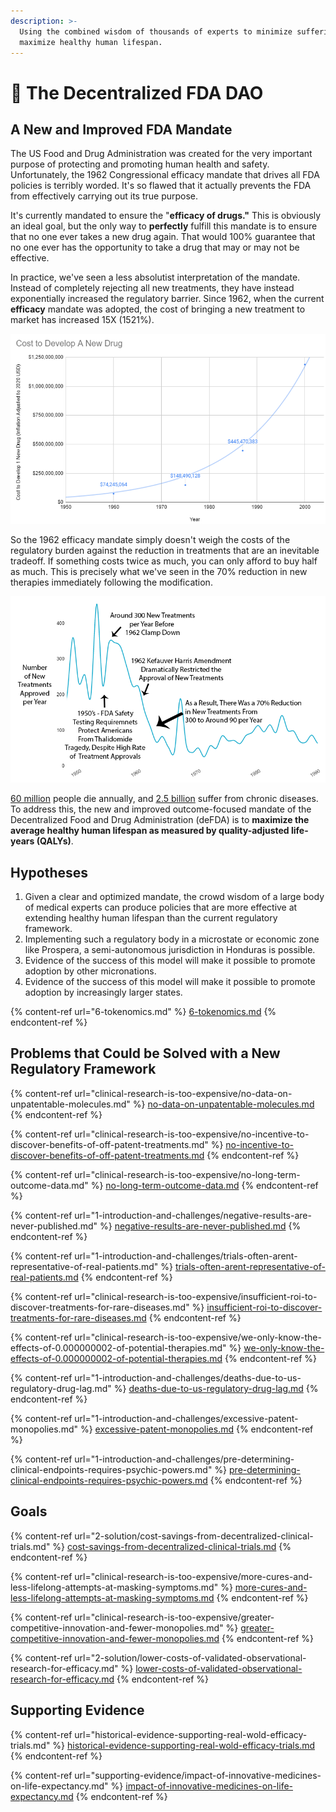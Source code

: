 ```yaml
---
description: >-
  Using the combined wisdom of thousands of experts to minimize suffering and
  maximize healthy human lifespan.
---
```


# 💊 The Decentralized FDA DAO

## A New and Improved FDA Mandate

The US Food and Drug Administration was created for the very important purpose of protecting and promoting human health and safety.  Unfortunately, the 1962 Congressional efficacy mandate that drives all FDA policies is terribly worded.  It's so flawed that it actually prevents the FDA from effectively carrying out its true purpose.&#x20;

It's currently mandated to ensure the "**efficacy of drugs."** This is obviously an ideal goal, but the only way to **perfectly** fulfill this mandate is to ensure that no one ever takes a new drug again.  That would 100% guarantee that no one ever has the opportunity to take a drug that may or may not be effective.&#x20;

In practice, we've seen a less absolutist interpretation of the mandate. Instead of completely rejecting all new treatments, they have instead exponentially increased the regulatory barrier. Since 1962, when the current **efficacy** mandate was adopted, the cost of bringing a new treatment to market has increased 15X (1521%).

![The Average Cost to Bring a New Drug to Market (Including Failures)](.gitbook/assets/cost-to-develop-a-drug-chart.png)



So the 1962 efficacy mandate simply doesn't weigh the costs of the regulatory burden against the reduction in treatments that are an inevitable tradeoff.  If something costs twice as much, you can only afford to buy half as much.  This is precisely what we've seen in the 70% reduction in new therapies immediately following the modification.

![70% reduction in new therapies immediately following the 1962 mandate](.gitbook/assets/new-treatments-per-year-2.png)

[60 million](https://www.theworldcounts.com/populations/world/deaths) people die annually, and [2.5 billion](https://www.ncbi.nlm.nih.gov/pmc/articles/PMC6214883/) suffer from chronic diseases.  To address this, the new and improved outcome-focused mandate of the Decentralized Food and Drug Administration (deFDA) is to **maximize the average healthy human lifespan as measured by quality-adjusted life-years (QALYs)**.

## Hypotheses

1. Given a clear and optimized mandate, the crowd wisdom of a large body of medical experts can produce policies that are more effective at extending healthy human lifespan than the current regulatory framework.
2. Implementing such a regulatory body in a microstate or economic zone like Prospera, a semi-autonomous jurisdiction in Honduras is possible.
3. Evidence of the success of this model will make it possible to promote adoption by other micronations.
4. Evidence of the success of this model will make it possible to promote adoption by increasingly larger states.

{% content-ref url="6-tokenomics.md" %}
[6-tokenomics.md](6-tokenomics.md)
{% endcontent-ref %}

## Problems that Could be Solved with a New Regulatory Framework

{% content-ref url="clinical-research-is-too-expensive/no-data-on-unpatentable-molecules.md" %}
[no-data-on-unpatentable-molecules.md](clinical-research-is-too-expensive/no-data-on-unpatentable-molecules.md)
{% endcontent-ref %}

{% content-ref url="clinical-research-is-too-expensive/no-incentive-to-discover-benefits-of-off-patent-treatments.md" %}
[no-incentive-to-discover-benefits-of-off-patent-treatments.md](clinical-research-is-too-expensive/no-incentive-to-discover-benefits-of-off-patent-treatments.md)
{% endcontent-ref %}

{% content-ref url="clinical-research-is-too-expensive/no-long-term-outcome-data.md" %}
[no-long-term-outcome-data.md](clinical-research-is-too-expensive/no-long-term-outcome-data.md)
{% endcontent-ref %}

{% content-ref url="1-introduction-and-challenges/negative-results-are-never-published.md" %}
[negative-results-are-never-published.md](1-introduction-and-challenges/negative-results-are-never-published.md)
{% endcontent-ref %}

{% content-ref url="1-introduction-and-challenges/trials-often-arent-representative-of-real-patients.md" %}
[trials-often-arent-representative-of-real-patients.md](1-introduction-and-challenges/trials-often-arent-representative-of-real-patients.md)
{% endcontent-ref %}

{% content-ref url="clinical-research-is-too-expensive/insufficient-roi-to-discover-treatments-for-rare-diseases.md" %}
[insufficient-roi-to-discover-treatments-for-rare-diseases.md](clinical-research-is-too-expensive/insufficient-roi-to-discover-treatments-for-rare-diseases.md)
{% endcontent-ref %}

{% content-ref url="clinical-research-is-too-expensive/we-only-know-the-effects-of-0.000000002-of-potential-therapies.md" %}
[we-only-know-the-effects-of-0.000000002-of-potential-therapies.md](clinical-research-is-too-expensive/we-only-know-the-effects-of-0.000000002-of-potential-therapies.md)
{% endcontent-ref %}

{% content-ref url="1-introduction-and-challenges/deaths-due-to-us-regulatory-drug-lag.md" %}
[deaths-due-to-us-regulatory-drug-lag.md](1-introduction-and-challenges/deaths-due-to-us-regulatory-drug-lag.md)
{% endcontent-ref %}

{% content-ref url="1-introduction-and-challenges/excessive-patent-monopolies.md" %}
[excessive-patent-monopolies.md](1-introduction-and-challenges/excessive-patent-monopolies.md)
{% endcontent-ref %}

{% content-ref url="1-introduction-and-challenges/pre-determining-clinical-endpoints-requires-psychic-powers.md" %}
[pre-determining-clinical-endpoints-requires-psychic-powers.md](1-introduction-and-challenges/pre-determining-clinical-endpoints-requires-psychic-powers.md)
{% endcontent-ref %}

## Goals

{% content-ref url="2-solution/cost-savings-from-decentralized-clinical-trials.md" %}
[cost-savings-from-decentralized-clinical-trials.md](2-solution/cost-savings-from-decentralized-clinical-trials.md)
{% endcontent-ref %}

{% content-ref url="clinical-research-is-too-expensive/more-cures-and-less-lifelong-attempts-at-masking-symptoms.md" %}
[more-cures-and-less-lifelong-attempts-at-masking-symptoms.md](clinical-research-is-too-expensive/more-cures-and-less-lifelong-attempts-at-masking-symptoms.md)
{% endcontent-ref %}

{% content-ref url="clinical-research-is-too-expensive/greater-competitive-innovation-and-fewer-monopolies.md" %}
[greater-competitive-innovation-and-fewer-monopolies.md](clinical-research-is-too-expensive/greater-competitive-innovation-and-fewer-monopolies.md)
{% endcontent-ref %}

{% content-ref url="2-solution/lower-costs-of-validated-observational-research-for-efficacy.md" %}
[lower-costs-of-validated-observational-research-for-efficacy.md](2-solution/lower-costs-of-validated-observational-research-for-efficacy.md)
{% endcontent-ref %}

## Supporting Evidence

{% content-ref url="historical-evidence-supporting-real-wold-efficacy-trials.md" %}
[historical-evidence-supporting-real-wold-efficacy-trials.md](historical-evidence-supporting-real-wold-efficacy-trials.md)
{% endcontent-ref %}

{% content-ref url="supporting-evidence/impact-of-innovative-medicines-on-life-expectancy.md" %}
[impact-of-innovative-medicines-on-life-expectancy.md](supporting-evidence/impact-of-innovative-medicines-on-life-expectancy.md)
{% endcontent-ref %}
